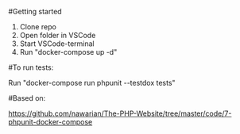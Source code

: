 #Getting started

1. Clone repo
2. Open folder in VSCode
3. Start VSCode-terminal
4. Run "docker-compose  up -d"

#To run tests:

Run "docker-compose run phpunit --testdox tests"

#Based on:

https://github.com/nawarian/The-PHP-Website/tree/master/code/7-phpunit-docker-compose

